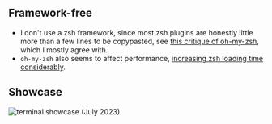 <!-- vale Google.FirstPerson = NO -->
## Framework-free
- I don't use a zsh framework, since most zsh plugins are honestly little more
  than a few lines to be copypasted, see [this critique of
  oh-my-zsh](https://www.youtube.com/watch?v=21_WkzBErQk), which I mostly agree
  with.
- `oh-my-zsh` also seems to affect performance, [increasing zsh loading time considerably](https://blog.jonlu.ca/posts/speeding-up-zsh).

## Showcase
![terminal showcase](https://github.com/chrisgrieser/.config/assets/73286100/6b7c772f-ad6b-4c07-bdc0-64d64995703f)
(July 2023)
